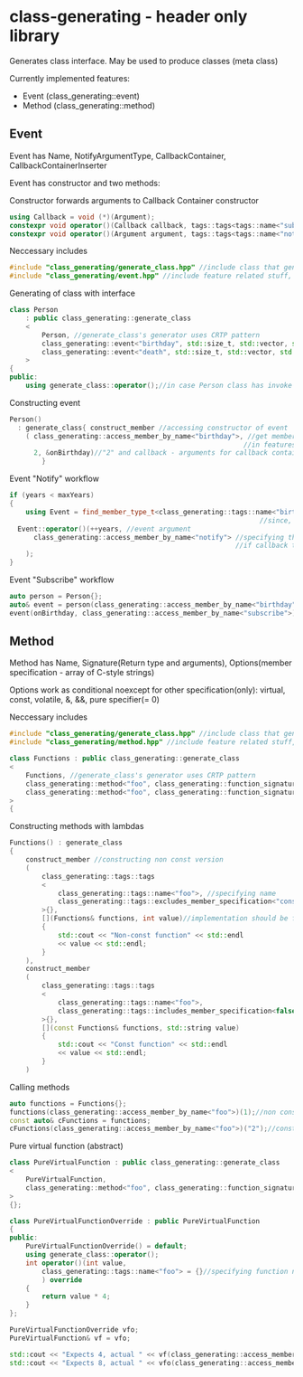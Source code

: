 # class-generating - header only library

Generates class interface. May be used to produce classes (meta class)

Currently implemented features:
  * Event (class_generating::event)
  * Method (class_generating::method)
  
  
## Event

Event has Name, NotifyArgumentType, CallbackContainer, CallbackContainerInserter

Event has constructor and two methods:

Constructor forwards arguments to Callback Container constructor

``` C++
using Callback = void (*)(Argument);
constexpr void operator()(Callback callback, tags::tags<tags::name<"subscribe">> = {})
constexpr void operator()(Argument argument, tags::tags<tags::name<"notify">> = {}) const
```

Neccessary includes
``` C++
#include "class_generating/generate_class.hpp" //include class that generates interface from feature's template
#include "class_generating/event.hpp" //include feature related stuff, like template
```

Generating of class with interface
 
``` C++
class Person
	: public class_generating::generate_class
	<
		Person, //generate_class's generator uses CRTP pattern 
		class_generating::event<"birthday", std::size_t, std::vector, std::back_insert_iterator>, //event named "birthday"
		class_generating::event<"death", std::size_t, std::vector, std::back_insert_iterator> //event named "death"
	>
{
public:
	using generate_class::operator();//in case Person class has invoke operator
```

Constructing event
``` C++
Person() 
  : generate_class{ construct_member //accessing constructor of event
    ( class_generating::access_member_by_name<"birthday">, //get member(in this case event) by name,
                                                          //in features like "method" we may use other tags to resolve ambiguity
      2, &onBirthday)//"2" and callback - arguments for callback container(in this case std::vector)
		}
```
  
Event "Notify" workflow
``` C++
if (years < maxYears)
{
	using Event = find_member_type_t<class_generating::tags::name<"birthday">>;//getting type of generated event by name,
                                                              //since, we are inherited from it we accessing it method using type
  Event::operator()(++years, //event argument
      class_generating::access_member_by_name<"notify"> //specifying that it should be notify
                                                        //if callback type is different from argument specifying is not required
    );
}
```
 
Event "Subscribe" workflow
``` C++
auto person = Person{};
auto& event = person(class_generating::access_member_by_name<"birthday">);//geting person event by invoke operator
event(onBirthday, class_generating::access_member_by_name<"subscribe">);//subscribe on event with "onBirthday" callback
```


## Method

Method has Name, Signature(Return type and arguments), Options(member specification - array of C-style strings)

Options work as conditional noexcept for other specification(only): virtual, const, volatile, &, &&, pure specifier(= 0)

Neccessary includes
``` C++
#include "class_generating/generate_class.hpp" //include class that generates interface from feature's template
#include "class_generating/method.hpp" //include feature related stuff, like template
```

``` C++
class Functions : public class_generating::generate_class
<
	Functions, //generate_class's generator uses CRTP pattern 
	class_generating::method<"foo", class_generating::function_signature<void, int>, class_generating::method_options<>>, //method foo
	class_generating::method<"foo", class_generating::function_signature<void, std::string>, class_generating::method_options<"const">> //const version of "foo"
>
{
```

Constructing methods with lambdas
``` C++
Functions() : generate_class
{
	construct_member //constructing non const version
	(
		class_generating::tags::tags
		<
			class_generating::tags::name<"foo">, //specifying name
			class_generating::tags::excludes_member_specification<"const"> //specifying non-const 
		>{},
		[](Functions& functions, int value)//implementation should be function pointer or lambda with no lambda-capture
		{ 
			std::cout << "Non-const function" << std::endl
			<< value << std::endl;
		}
	),
	construct_member
	(
		class_generating::tags::tags
		<
			class_generating::tags::name<"foo">,
			class_generating::tags::includes_member_specification<false, "const"> //specifying const
		>{},
		[](const Functions& functions, std::string value) 
		{ 
			std::cout << "Const function" << std::endl
			<< value << std::endl;
		}
	)
```

Calling methods
``` C++
auto functions = Functions{};
functions(class_generating::access_member_by_name<"foo">)(1);//non const will be called
const auto& cFunctions = functions;
cFunctions(class_generating::access_member_by_name<"foo">)("2");//const will be called
```

Pure virtual function (abstract)

``` C++
class PureVirtualFunction : public class_generating::generate_class
<
	PureVirtualFunction,
	class_generating::method<"foo", class_generating::function_signature<int, int>, class_generating::method_options<"virtual", "= 0">>
>
{};

class PureVirtualFunctionOverride : public PureVirtualFunction
{
public:
	PureVirtualFunctionOverride() = default;
	using generate_class::operator();
	int operator()(int value, 
		class_generating::tags::name<"foo"> = {}//specifying function name to override
		) override 
	{
		return value * 4;
	}
};

PureVirtualFunctionOverride vfo;
PureVirtualFunction& vf = vfo;

std::cout << "Expects 4, actual " << vf(class_generating::access_member_by_name<"foo">)(1) << std::endl;
std::cout << "Expects 8, actual " << vfo(class_generating::access_member_by_name<"foo">)(2) << std::endl;
```
